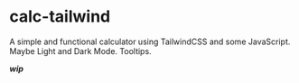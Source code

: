 # calc-tailwind

A simple and functional calculator using TailwindCSS and some JavaScript. Maybe Light and Dark Mode. Tooltips.

***wip***
